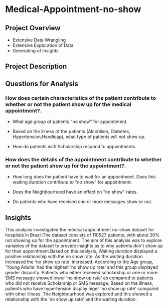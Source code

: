 # Medical-Appointment-no-show

## Project Overview 
* Extensive Data Wrangling 
* Extensive Exploration of Data 
* Generating of Insights 

## Project Description 


## Questions for Analysis

### How does certain characteristics of the patient contribute to whether or not the patient show up for the medical appointment?.

* What age group of patients "no show" for appointment.

* Based on the illness of the patients (Alcohlism, Diabetes, Hypertension,Handicap), what type of patients will not show up.

* How do patients with Scholarship respond to appointments.

### How does the details of the appointment contribute to whether or not the patient show up for the appointment?.

* How long does the patient have to wait for an appointment. Does this waiting duration contribute to "no show" for appointment.

* Does the Neighbourhood have an effect on "no show" rates.

* Do patients who have received one or more messages show or not.


## Insights 
This analysis investigated the medical appointment no-show dataset for hospitals in Brazil.The dataset consists of 110527 patients, with about 20% not showing up for the appointment. The aim of this analysis was to explore variables of the dataset to provide insights as to why patients don't show up for their appointment.Based on this analysis, Waiting duration displayed a positive relationship with the no show rate. As the waiting duration increased the 'no show up rate' increased. According to the Age group, 'Young Adults' had the highest 'no show up rate' and this group displayed gender disparity. Patients who either received scholarship or one or more SMS message showed lower 'no show up rate' as compared to patients who did not receive Scholarship or SMS message. Based on the illness, patients who have hypertension display higer 'no show up rate' compared with other illness. The Neighbourhood was explored and this showed a relationship with the 'no show up rate' and the waiting duration.
